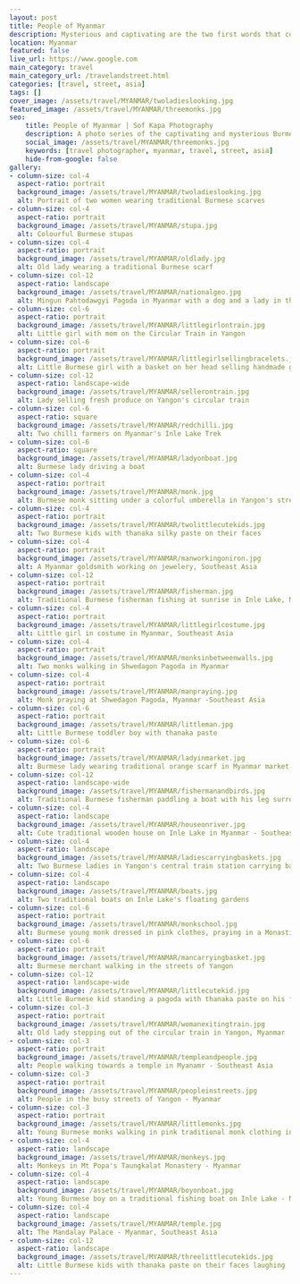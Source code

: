 ```yaml
---
layout: post
title: People of Myanmar 
description: Mysterious and captivating are the two first words that come to my mind when thinking of you...
location: Myanmar
featured: false
live_url: https://www.google.com
main_category: travel
main_category_url: /travelandstreet.html
categories: [travel, street, asia]
tags: []
cover_image: /assets/travel/MYANMAR/twoladieslooking.jpg
featured_image: /assets/travel/MYANMAR/threemonks.jpg
seo:
    title: People of Myanmar | Sof Kapa Photography
    description: A photo series of the captivating and mysterious Burmese country 
    social_image: /assets/travel/MYANMAR/threemonks.jpg
    keywords: [travel photographer, myanmar, travel, street, asia]
    hide-from-google: false 
gallery:
- column-size: col-4
  aspect-ratio: portrait
  background_image: /assets/travel/MYANMAR/twoladieslooking.jpg
  alt: Portrait of two women wearing traditional Burmese scarves 
- column-size: col-4
  aspect-ratio: portrait
  background_image: /assets/travel/MYANMAR/stupa.jpg
  alt: Colourful Burmese stupas
- column-size: col-4
  aspect-ratio: portrait
  background_image: /assets/travel/MYANMAR/oldlady.jpg
  alt: Old lady wearing a traditional Burmese scarf
- column-size: col-12
  aspect-ratio: landscape
  background_image: /assets/travel/MYANMAR/nationalgeo.jpg
  alt: Mingun Pahtodawgyi Pagoda in Myanmar with a dog and a lady in the front
- column-size: col-6
  aspect-ratio: portrait
  background_image: /assets/travel/MYANMAR/littlegirlontrain.jpg
  alt: Little girl with mom on the Circular Train in Yangon 
- column-size: col-6
  aspect-ratio: portrait
  background_image: /assets/travel/MYANMAR/littlegirlsellingbracelets.jpg
  alt: Little Burmese girl with a basket on her head selling handmade glasses
- column-size: col-12
  aspect-ratio: landscape-wide
  background_image: /assets/travel/MYANMAR/sellerontrain.jpg
  alt: Lady selling fresh produce on Yangon's circular train 
- column-size: col-6
  aspect-ratio: square
  background_image: /assets/travel/MYANMAR/redchilli.jpg
  alt: Two chilli farmers on Myanmar's Inle Lake Trek
- column-size: col-6
  aspect-ratio: square
  background_image: /assets/travel/MYANMAR/ladyonboat.jpg
  alt: Burmese lady driving a boat
- column-size: col-4
  aspect-ratio: portrait
  background_image: /assets/travel/MYANMAR/monk.jpg
  alt: Burmese monk sitting under a colorful umberella in Yangon's streets
- column-size: col-4
  aspect-ratio: portrait
  background_image: /assets/travel/MYANMAR/twolittlecutekids.jpg
  alt: Two Burmese kids with thanaka silky paste on their faces
- column-size: col-4
  aspect-ratio: portrait
  background_image: /assets/travel/MYANMAR/manworkingoniron.jpg
  alt: A Myanmar goldsmith working on jewelery, Southeast Asia
- column-size: col-12
  aspect-ratio: portrait
  background_image: /assets/travel/MYANMAR/fisherman.jpg
  alt: Traditional Burmese fisherman fishing at sunrise in Inle Lake, Myanmar
- column-size: col-4
  aspect-ratio: portrait
  background_image: /assets/travel/MYANMAR/littlegirlcostume.jpg
  alt: Little girl in costume in Myanmar, Southeast Asia
- column-size: col-4
  aspect-ratio: portrait
  background_image: /assets/travel/MYANMAR/monksinbetweenwalls.jpg
  alt: Two monks walking in Shwedagon Pagoda in Myanmar
- column-size: col-4
  aspect-ratio: portrait
  background_image: /assets/travel/MYANMAR/manpraying.jpg
  alt: Monk praying at Shwedagon Pagoda, Myanmar -Southeast Asia
- column-size: col-6
  aspect-ratio: portrait
  background_image: /assets/travel/MYANMAR/littleman.jpg
  alt: Little Burmese toddler boy with thanaka paste 
- column-size: col-6
  aspect-ratio: portrait
  background_image: /assets/travel/MYANMAR/ladyinmarket.jpg
  alt: Burmese lady wearing traditional orange scarf in Myanmar market - Southeast Asia
- column-size: col-12
  aspect-ratio: landscape-wide
  background_image: /assets/travel/MYANMAR/fishermanandbirds.jpg
  alt: Traditional Burmese fisherman paddling a boat with his leg surrounded by seagulls 
- column-size: col-4
  aspect-ratio: landscape
  background_image: /assets/travel/MYANMAR/houseonriver.jpg
  alt: Cute traditional wooden house on Inle Lake in Myanmar - Southeast Asia 
- column-size: col-4
  aspect-ratio: landscape
  background_image: /assets/travel/MYANMAR/ladiescarryingbaskets.jpg
  alt: Two Burmese ladies in Yangon's central train station carrying baskets on their heads
- column-size: col-4
  aspect-ratio: landscape
  background_image: /assets/travel/MYANMAR/boats.jpg
  alt: Two traditional boats on Inle Lake's floating gardens
- column-size: col-6
  aspect-ratio: portrait
  background_image: /assets/travel/MYANMAR/monkschool.jpg
  alt: Burmese young monk dressed in pink clothes, praying in a Monastic education free school
- column-size: col-6
  aspect-ratio: portrait
  background_image: /assets/travel/MYANMAR/mancarryingbasket.jpg
  alt: Burmese merchant walking in the streets of Yangon
- column-size: col-12
  aspect-ratio: landscape-wide
  background_image: /assets/travel/MYANMAR/littlecutekid.jpg
  alt: Little Burmese kid standing a pagoda with thanaka paste on his face
- column-size: col-3
  aspect-ratio: portrait
  background_image: /assets/travel/MYANMAR/womanexitingtrain.jpg
  alt: Old lady stepping out of the circular train in Yangon, Myanmar
- column-size: col-3
  aspect-ratio: portrait
  background_image: /assets/travel/MYANMAR/templeandpeople.jpg
  alt: People walking towards a temple in Myanamr - Southeast Asia
- column-size: col-3
  aspect-ratio: portrait
  background_image: /assets/travel/MYANMAR/peopleinstreets.jpg
  alt: People in the busy streets of Yangon - Myanmar
- column-size: col-3
  aspect-ratio: portrait
  background_image: /assets/travel/MYANMAR/littlemonks.jpg
  alt: Young Burmese monks walking in pink traditional monk clothing in Shwedagon Pagoda, Myanmar
- column-size: col-4
  aspect-ratio: landscape
  background_image: /assets/travel/MYANMAR/monkeys.jpg
  alt: Monkeys in Mt Popa's Taungkalat Monastery - Myanmar
- column-size: col-4
  aspect-ratio: landscape
  background_image: /assets/travel/MYANMAR/boyonboat.jpg
  alt: Young Burmese boy on a traditional fishing boat on Inle Lake - Myanmar
- column-size: col-4
  aspect-ratio: landscape
  background_image: /assets/travel/MYANMAR/temple.jpg
  alt: The Mandalay Palace - Myanmar, Southeast Asia
- column-size: col-12
  aspect-ratio: landscape
  background_image: /assets/travel/MYANMAR/threelittlecutekids.jpg
  alt: Little Burmese kids with thanaka paste on their faces laughing 
---
```

